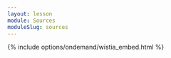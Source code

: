 ```yaml
---
layout: lesson
module: Sources
moduleSlug: sources
---
```


{% include options/ondemand/wistia_embed.html %}